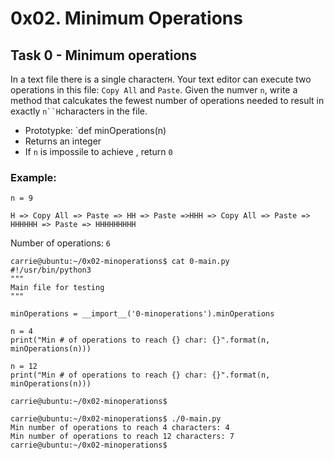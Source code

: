 # 0x02. Minimum Operations
## Task 0 - Minimum operations

In a text file there is a single character`H`. Your text editor can execute two operations in this file: `Copy All` and `Paste`. Given the numver `n`, write a method that calcukates the fewest number of operations needed to result in exactly `n``H`characters in the file.

* Prototypke: `def minOperations(n)
* Returns an integer
* If `n` is impossile to achieve , return `0`

### Example:

`n = 9`

`H => Copy All => Paste => HH => Paste =>HHH => Copy All => Paste => HHHHHH => Paste => HHHHHHHHH`

Number of operations: `6`

```
carrie@ubuntu:~/0x02-minoperations$ cat 0-main.py
#!/usr/bin/python3
"""
Main file for testing
"""

minOperations = __import__('0-minoperations').minOperations

n = 4
print("Min # of operations to reach {} char: {}".format(n, minOperations(n)))

n = 12
print("Min # of operations to reach {} char: {}".format(n, minOperations(n)))

carrie@ubuntu:~/0x02-minoperations$
```

```
carrie@ubuntu:~/0x02-minoperations$ ./0-main.py
Min number of operations to reach 4 characters: 4
Min number of operations to reach 12 characters: 7
carrie@ubuntu:~/0x02-minoperations$
```
